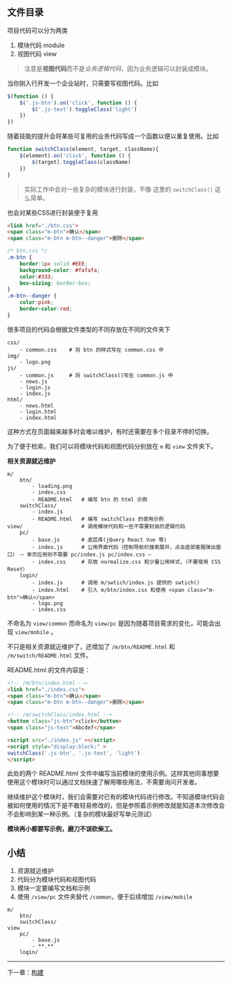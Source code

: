 ## 文件目录

项目代码可以分为两类

1. 模块代码 module
2. 视图代码 view

> 注意是**视图代码**而不是*业务逻辑代码*，因为业务逻辑可以封装成模块。

当你刚入行开发一个企业站时，只需要写视图代码。比如

```js
$(function () {
    $('.js-btn').on('click', function () {
        $('.js-text').toggleClass('light')
    })
})
```
随着技能的提升会将某些可复用的业务代码写成一个函数以便以重复使用。比如

```js
function switchClass(element, target, className){
    $(element).on('click', function () {
        $(target).toggleClass(className)
    })
}
```

> 实际工作中会对一些复杂的模块进行封装，不像 这里的 `switchClass()` 这么简单。

也会对某些CSS进行封装便于复用

```html
<link href="./btn.css">
<span class="m-btn">确认</span>
<span class="m-btn m-btn--danger">删除</span>
```

```css
/* btn.css */
.m-btn {
	border:1px solid #EEE;
	background-color: #fafafa;
	color:#333;
	box-sizing: border-box;
}
.m-btn--danger {
	color:pink;
	border-color:red;
}
```

很多项目的代码会根据文件类型的不同存放在不同的文件夹下

```
css/
    - common.css    # 将 btn 的样式写在 common.css 中
img/
    - logo.png
js/
    - common.js     # 将 switchClass()写在 common.js 中
    - news.js
    - login.js
    - index.js
html/
    - news.html
    - login.html
    - index.html
```

这种方式在页面越来越多时会难以维护，有时还需要在多个目录不停的切换。

为了便于检索，我们可以将模块代码和视图代码分别放在 `m` 和 `view` 文件夹下。

**相关资源就近维护**

```shell
m/
    btn/
        - loading.png
        - index.css
        - README.html   # 编写 btn 的 html 示例
    switchClass/
        - index.js
        - README.html   # 编写 switchClass 的使用示例
view/                   # 调用模块代码和一些不需要封装的逻辑代码
    pc/
        - base.js       # 底层库(jQuery React Vue 等)
        - index.js      # 公用界面代码（控制导航栏搜索展开，点击底部客服弹出窗口） — 单页应用则不需要 pc/index.js pc/index.css —
        - index.css     # 存放 normalize.css 和少量公用样式，（不要使用 CSS Reset）
    login/
        - index.js      # 调用 m/swtich/index.js 提供的 swtich()
        - index.html    # 引入 m/btn/index.css 和使用 <span class="m-btn">确认</span>
        - logo.png
        - index.css
```

不命名为 `view/common` 而命名为 `view/pc` 是因为随着项目需求的变化，可能会出现 `view/mobile` 。

不只是相关资源就近维护了，还增加了 `/m/btn/README.html` 和 `/m/switch/README.html` 文件。

README.html 的文件内容是：

```html
<!-- /m/btn/index.html -->
<link href="./index.css">
<span class="m-btn">确认</span>
<span class="m-btn m-btn--danger">删除</span>
```

```html
<!-- /m/switchClass/index.html -->
<button class="js-btn">click</button>
<span class="js-text">Abcdef</span>

<script src="./index.js" ></script>
<script style="display:block;" >
switchClass('.js-btn', '.js-text', 'light')
</script>
```

此处的两个 README.html 文件中编写当前模块的使用示例。这样其他同事想要使用这个模块时可以通过文档快速了解用哪些用法，不需要询问开发者。

继续维护这个模块时，我们会需要对已有的模块代码进行修改。不知道模块代码会被如何使用的情况下是不敢轻易修改的，但是参照着示例修改就能知道本次修改会不会影响到某一种示例。（复杂的模块最好写单元测试）

**模块再小都要写示例，磨刀不误砍柴工。**

## 小结

1. 资源就近维护
2. 代码分为模块代码和视图代码
3. 模块一定要编写文档和示例
4. 使用 `/view/pc` 文件夹替代 `/common`，便于后续增加 `/view/mobile`

```shell
m/
    btn/
    switchClass/
view
    pc/
        - base.js
        - **.**
    login/    
```

---

下一章：[构建](./build.md)
